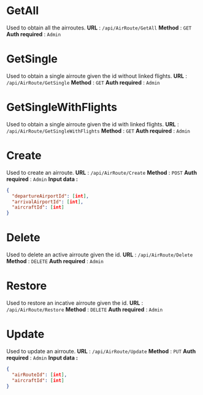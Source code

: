 
# GetAll
Used to obtain all the airroutes.
**URL** : `/api/AirRoute/GetAll`
**Method** : `GET`
**Auth required** : `Admin`

# GetSingle
Used to obtain a single airroute given the id without linked flights.
**URL** : `/api/AirRoute/GetSingle`
**Method** : `GET`
**Auth required** : `Admin`

# GetSingleWithFlights
Used to obtain a single airroute given the id with linked flights.
**URL** : `/api/AirRoute/GetSingleWithFlights`
**Method** : `GET`
**Auth required** : `Admin`

# Create
Used to create an airroute.
**URL** : `/api/AirRoute/Create`
**Method** : `POST`
**Auth required** : `Admin`
**Input data :**
```json
{
  "departureAirportId": [int],
  "arrivalAirportId": [int],
  "aircraftId": [int]
}
```

# Delete
Used to delete an active airroute given the id.
**URL** : `/api/AirRoute/Delete`
**Method** : `DELETE`
**Auth required** : `Admin`

# Restore
Used to restore an incative airroute given the id.
**URL** : `/api/AirRoute/Restore`
**Method** : `DELETE`
**Auth required** : `Admin`

# Update
Used to update an airroute.
**URL** : `/api/AirRoute/Update`
**Method** : `PUT`
**Auth required** : `Admin`
**Input data :**
```json
{
  "airRouteId": [int],
  "aircraftId": [int]
}
```